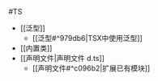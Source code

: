 #TS

+ [[泛型]]
	+ [[泛型#^979db6|TSX中使用泛型]] 
+ [[内置类]]
+ [[声明文件|声明文件 d.ts]]
	+ [[声明文件#^c096b2|扩展已有模块]]
